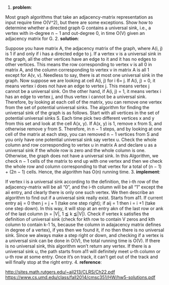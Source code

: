 1. **problem**:

Most graph algorithms that take an adjacency-matrix representation as input require time O(V^2), but there are some exceptions.
Show how to determine whether a directed graph G contains a universal sink, i.e., a vertex with in-degree n − 1 and out-degree 0, 
in time O(V) given an adjacency matrix for G.
2. **solution**:

Suppose you have matrix A, the adjacency matrix of the graph, where A(i, j)
is 1 if and only if i has a directed edge to j. If a vertex v is a universal sink in
the graph, all the other vertices have an edge to it and it has no edges to other
vertices. This means the row corresponding to vertex v is all 0 in matrix A, and
the column corresponding to vertex v in matrix A is all 1 except for A(v, v).
Needless to say, there is at most one universal sink in the graph.
Now suppose we are looking at cell A(i, j) for i 6= j. If A(i, j) = 0, it means
vertex i does not have an edge to vertex j. This means vertex j cannot be a
universal sink. On the other hand, if A(i, j) = 1, it means vertex i has an edge
to vertex j, and thus vertex i cannot be a universal sink. Therefore, by looking
at each cell of the matrix, you can remove one vertex from the set of potential
universal sinks.
The algorithm for finding the universal sink of the graph is as follows. Start with
all vertices in the set of potential universal sinks S. Each time pick two different
vertices x and y from this set and look at the cell A(x, y). If A(x, y) is 1, remove
x from S, and otherwise remove y from S. Therefore, in n − 1 steps, and by
looking at one cell of the matrix at each step, you can removed n − 1 vertices
from S and you only have one potential universal sink say vertex u. Check the
whole column and row corresponding to vertex u in matrix A and declare u as a
universal sink if the whole row is zero and the whole column is one. Otherwise,
the graph does not have a universal sink. In this Algorithm, we check n − 1
cells of the matrix to end up with one vertex and then we check the whole row
and column corresponding to that vertex for a total of (n − 1) + (2n − 1) cells.
Hence, the algorithm has O(n) running time.
3. **implement**:

If vertex i is a universal sink according to the definition, the i-th row of the adjacency-matrix will be all “0”, and the i-th column will be all “1” except the aii entry, and clearly there is only one such vertex. We then describe an algorithm to find out if a universal sink really exist.
Starts from a11. If current entry aij = 0 then j = j + 1 (take one step right); if aij = 1 then i = i +1 (take one step down). In this way, it will stop at an entry akn of the last row or ank of the last column (n = |V|, 1 ≦ k ≦|V|). Check if vertex k satisfies the definition of universal sink (check for kth row to contain V zeros and kth column to contain k-1 1s, because the column in adajacency matrix defines in degree of a vertex), if yes then we found it, if no then there is no universal sink. Since we always make a step right or down, and checking if a vertex is a universal sink can be done in O(V), the total running time is O(V).
If there is no universal sink, this algorithm won’t return any vertex. If there is a universal sink u, the path starts from a11 will definitely meet u-th column or u-th row at some entry. Once it’s on track, it can’t get out of the track and will finally stop at the right entry.
4. **reference**:

http://sites.math.rutgers.edu/~ajl213/CLRS/Ch22.pdf
https://www.cs.umd.edu/class/fall2014/cmsc351/HW/hw5-solutions.pdf

